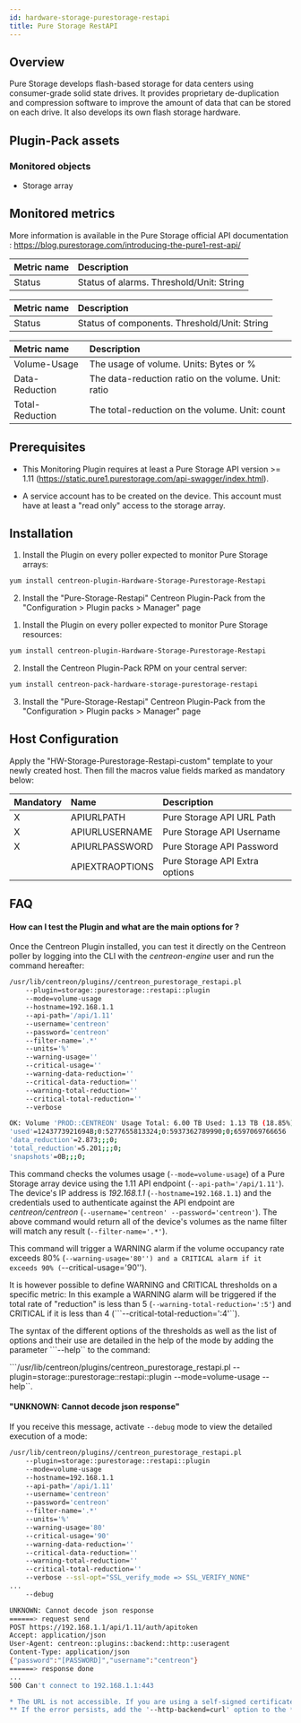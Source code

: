```yaml
---
id: hardware-storage-purestorage-restapi
title: Pure Storage RestAPI 
---
```


## Overview

Pure Storage develops flash-based storage for data centers using consumer-grade solid state drives. 
It provides proprietary de-duplication and compression software to improve the amount of data that can be stored on each drive. 
It also develops its own flash storage hardware.

## Plugin-Pack assets

### Monitored objects

* Storage array

## Monitored metrics                                                                                                   

More information is available in the Pure Storage official API documentation : https://blog.purestorage.com/introducing-the-pure1-rest-api/

<!--DOCUSAURUS_CODE_TABS-->
<!--Alarms-Global-->

| Metric name        | Description                                              |
| :----------------- | :------------------------------------------------------- |
| Status             | Status of alarms. Threshold/Unit: String                 |

<!--Hardware-Global-->

| Metric name        | Description                                             |
| :----------------- | :------------------------------------------------------ |
| Status             | Status of components. Threshold/Unit: String            |

<!--Volume-Usage-Global-->

| Metric name        | Description                                              |
| :----------------- | :------------------------------------------------------- |
| Volume-Usage       | The usage of volume. Units: Bytes or %                   |
| Data-Reduction     | The data-reduction ratio on the volume. Unit: ratio      |
| Total-Reduction    | The total-reduction on the volume. Unit: count           |

<!--END_DOCUSAURUS_CODE_TABS-->

## Prerequisites

* This Monitoring Plugin requires at least a Pure Storage API version >= 1.11 (https://static.pure1.purestorage.com/api-swagger/index.html).

* A service account has to be created on the device. This account must have at least a "read only" access to the storage array.
 
## Installation

<!--DOCUSAURUS_CODE_TABS-->

<!--Online IMP Licence & IT-100 Editions-->

1. Install the Plugin on every poller expected to monitor Pure Storage arrays:

```bash
yum install centreon-plugin-Hardware-Storage-Purestorage-Restapi
```

2. Install the "Pure-Storage-Restapi" Centreon Plugin-Pack from the "Configuration > Plugin packs > Manager" page


<!--Offline IMP License-->

1. Install the Plugin on every poller expected to monitor Pure Storage resources:

```bash
yum install centreon-plugin-Hardware-Storage-Purestorage-Restapi
```

2. Install the Centreon Plugin-Pack RPM on your central server:

```bash
yum install centreon-pack-hardware-storage-purestorage-restapi
```

3. Install the "Pure-Storage-Restapi" Centreon Plugin-Pack from the "Configuration > Plugin packs > Manager" page

<!--END_DOCUSAURUS_CODE_TABS-->

## Host Configuration

Apply the "HW-Storage-Purestorage-Restapi-custom" template to your newly created host. Then fill the macros value fields marked as mandatory below: 

| Mandatory | Name            | Description                    |
| :-------- | :-------------- | :----------------------------- |
| X         | APIURLPATH      | Pure Storage API URL Path      |
| X         | APIURLUSERNAME  | Pure Storage API Username      |
| X         | APIURLPASSWORD  | Pure Storage API Password      |
|           | APIEXTRAOPTIONS | Pure Storage API Extra options |

## FAQ

#### How can I test the Plugin and what are the main options for ?

Once the Centreon Plugin installed, you can test it directly on the Centreon poller by logging into the CLI with the *centreon-engine* user and run the command hereafter:

```bash
/usr/lib/centreon/plugins//centreon_purestorage_restapi.pl
	--plugin=storage::purestorage::restapi::plugin
	--mode=volume-usage
	--hostname=192.168.1.1
	--api-path='/api/1.11'
	--username='centreon'
	--password='centreon' 
	--filter-name='.*'
	--units='%'
	--warning-usage=''
	--critical-usage=''
	--warning-data-reduction=''
	--critical-data-reduction=''
	--warning-total-reduction=''
	--critical-total-reduction=''
	--verbose

OK: Volume 'PROD::CENTREON' Usage Total: 6.00 TB Used: 1.13 TB (18.85%) Free: 4.87 TB (81.15%), Data Reduction : 2.917, Total Reduction : 5.193, Snapshots : 0.00 B | 
'used'=1243773921694B;0:5277655813324;0:5937362789990;0;6597069766656
'data_reduction'=2.873;;;0;
'total_reduction'=5.201;;;0;
'snapshots'=0B;;;0;
```

This command checks the volumes usage (```--mode=volume-usage```) of a Pure Storage array device using the 1.11 API endpoint (```--api-path='/api/1.11'```). The device's IP address is *192.168.1.1* (```--hostname=192.168.1.1```) and the credentials used to authenticate against the API endpoint are *centreon/centreon* (```--username='centreon' --password='centreon'```). The above command would return all of the device's volumes as the name filter will match any result (```--filter-name='.*'```).

This command will trigger a WARNING alarm if the volume occupancy rate exceeds 80% (```--warning-usage='80'') and a CRITICAL alarm if it exceeds 90% (```--critical-usage='90''). 

It is however possible to define WARNING and CRITICAL thresholds on a specific metric: 
In this example a WARNING alarm will be triggered if the total rate of "reduction" is less than 5 (```--warning-total-reduction=':5'```) and CRITICAL if it is less than 4 (```--critical-total-reduction=':4'``).

The syntax of the different options of the thresholds as well as the list of options and their use are detailed in the help of the mode by adding the parameter ```--help`` to the command:

```/usr/lib/centreon/plugins/centreon_purestorage_restapi.pl --plugin=storage::purestorage::restapi::plugin --mode=volume-usage --help``.

#### "UNKNOWN: Cannot decode json response"

If you receive this message, activate ``--debug`` mode to view the detailed execution of a mode:

```bash
/usr/lib/centreon/plugins//centreon_purestorage_restapi.pl
	--plugin=storage::purestorage::restapi::plugin
	--mode=volume-usage
	--hostname=192.168.1.1
	--api-path='/api/1.11'
	--username='centreon'
	--password='centreon' 
	--filter-name='.*'
	--units='%'
	--warning-usage='80'
	--critical-usage='90'
	--warning-data-reduction=''
	--critical-data-reduction=''
	--warning-total-reduction=''
	--critical-total-reduction=''
    --verbose --ssl-opt="SSL_verify_mode => SSL_VERIFY_NONE"
...
    --debug

UNKNOWN: Cannot decode json response 
======> request send
POST https://192.168.1.1/api/1.11/auth/apitoken
Accept: application/json
User-Agent: centreon::plugins::backend::http::useragent
Content-Type: application/json
{"password":"[PASSWORD]","username":"centreon"}
======> response done
...
500 Can't connect to 192.168.1.1:443

* The URL is not accessible. If you are using a self-signed certificate and do not want it to be verified, put the option: (```--ssl-opt="SSL_verify_mode => SSL_VERIFY_NONE"```) into macro 'EXTRAOPTIONS'.
** If the error persists, add the '--http-backend=curl' option to the *EXTRAOPTIONS* host macro.
